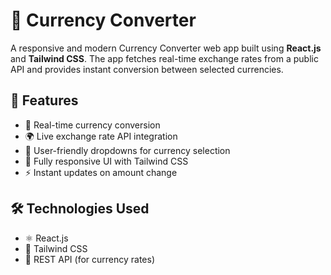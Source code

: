 # 💱 Currency Converter

A responsive and modern Currency Converter web app built using **React.js** and **Tailwind CSS**. The app fetches real-time exchange rates from a public API and provides instant conversion between selected currencies.

## 🚀 Features

- 🔁 Real-time currency conversion
- 🌍 Live exchange rate API integration
- 🎯 User-friendly dropdowns for currency selection
- 📱 Fully responsive UI with Tailwind CSS
- ⚡ Instant updates on amount change

## 🛠️ Technologies Used

- ⚛️ React.js
- 🎨 Tailwind CSS
- 📡 REST API (for currency rates)

